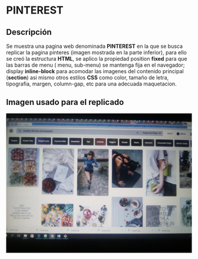 # PINTEREST
## Descripción
Se muestra  una pagina web  denominada **PINTEREST** en la que se busca replicar la pagina pinteres (imagen mostrada en la parte inferior), para ello se creó la estructura **HTML**,  se aplico la propiedad position **fixed** para que las barras de menu ( menu, sub-menu) se mantenga fija en el navegador; display **inline-block** para acomodar las imagenes del contenido principal (**section**) asi mismo otros estilos **CSS** como color, tamaño de letra, tipografia, margen, column-gap, etc para una adecuada maquetacion.

## Imagen usado para el replicado

![pinteres](https://github.com/MariacristinaOrtiz/pinterest/blob/master/assets/docs/pinterest.jpg)
